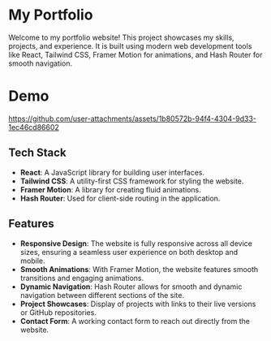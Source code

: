 # My Portfolio

Welcome to my portfolio website! This project showcases my skills, projects, and experience. It is built using modern web development tools like React, Tailwind CSS, Framer Motion for animations, and Hash Router for smooth navigation.

# Demo


https://github.com/user-attachments/assets/1b80572b-94f4-4304-9d33-1ec46cd86602



## Tech Stack

- **React**: A JavaScript library for building user interfaces.
- **Tailwind CSS**: A utility-first CSS framework for styling the website.
- **Framer Motion**: A library for creating fluid animations.
- **Hash Router**: Used for client-side routing in the application.

## Features

- **Responsive Design**: The website is fully responsive across all device sizes, ensuring a seamless user experience on both desktop and mobile.
- **Smooth Animations**: With Framer Motion, the website features smooth transitions and engaging animations.
- **Dynamic Navigation**: Hash Router allows for smooth and dynamic navigation between different sections of the site.
- **Project Showcases**: Display of projects with links to their live versions or GitHub repositories.
- **Contact Form**: A working contact form to reach out directly from the website.
